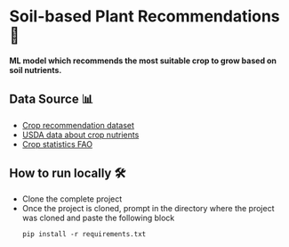 # Soil-based Plant Recommendations 🌿
#### ML model which recommends the most suitable crop to grow based on soil nutrients.

## Data Source 📊
- [Crop recommendation dataset](https://www.kaggle.com/atharvaingle/crop-recommendation-dataset) 
- [USDA data about crop nutrients](https://www.kaggle.com/datasets/crawford/crop-nutrient-database)
- [Crop statistics FAO](https://www.kaggle.com/datasets/raghavramasamy/crop-statistics-fao-all-countries)

## How to run locally 🛠️
- Clone the complete project 
- Once the project is cloned, prompt in the directory where the project was cloned and paste the following block
  ```
  pip install -r requirements.txt
  ```